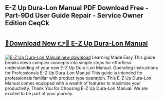 ## E-Z Up Dura-Lon Manual PDF Download Free - Part-9Dd User Guide Repair - Service Owner Edition CeqCk

# <h2><a href="http://bc40026.oget.top/?id=E-Z+Up+Dura-Lon+Manual">🔗Download New 👉🔴 E-Z Up Dura-Lon Manual</a></h2>

[![E-Z Up Dura-Lon Manual new download](https://i.imgur.com/5g1atiW.png)](http://bc40026.oget.top/?id=E-Z+Up+Dura-Lon+Manual)
Learning Made Easy This guide breaks down complex concepts into simple steps for effortless understanding of your new E-Z Up Dura-Lon Manual. Operating Instructions for Professionals E-Z Up Dura-Lon Manual This guide is intended for professionals familiar with product type operation. This E-Z Up Dura-Lon Manual comes equipped with a wealth of features to maximize your productivity. Thank You for Choosing E-Z Up Dura-Lon Manual. We are excited to be part of your journey.
